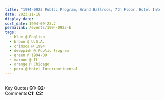 ```yaml
---
title: "1994-0923 Public Program, Grand Ballroom, 7th Floor, Hotel Intercontinental, 505 N. Michigan Avenue, Chicago, IL, U.S.A."
date: 2023-11-18
display_date: 
sort_date: 1994-09-23.2
permalink: /events/1994-0923-b
tags:
  - blue @ English
  - brown @ U.S.A.
  - crimson @ 1994
  - deeppink @ Public Program
  - green @ 1994-09
  - maroon @ IL
  - orange @ Chicago
  - peru @ Hotel Intercontinental
---
```


<br>

<wave-list>
  <list-title color="DarkSeaGreen" width="55">Key Quotes</list-title>
  <list-item color="BlanchedAlmond" width="280"><b>Q1:</b> <i></i></list-item>
  <list-item color="Lavender" width="280"><b>Q2:</b> <i></i></list-item>
</wave-list>

<br>

<wave-list>
  <list-title color="DarkSeaGreen" width="55">Comments</list-title>
  <list-item color="BlanchedAlmond" width="280"><b>C1:</b> <i></i></list-item>
  <list-item color="Lavender" width="280"><b>C2:</b> <i></i></list-item>
</wave-list>